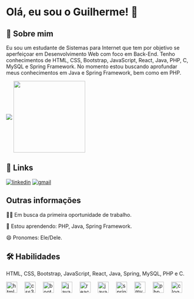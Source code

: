 
# Olá, eu sou o Guilherme! 👋


## 🚀 Sobre mim
Eu sou um estudante de Sistemas para Internet que tem por objetivo se aperfeiçoar em Desenvolvimento Web com foco em Back-End. Tenho conhecimentos de HTML, CSS, Bootstrap, JavaScript, React, Java, PHP,  C, MySQL e Spring Framework. No momento estou buscando aprofundar meus conhecimentos em Java e Spring Framework, bem como em PHP.

<div>
  <img align="center" src="https://github-readme-stats.vercel.app/api?username=ItsGui8&show_icons=true&theme=radical" />
  <img align="center" src="https://github-readme-stats.vercel.app/api/top-langs/?username=ItsGui8&layout=compact&theme=radical" height=195px />
</div>

## 🔗 Links
[![linkedin](https://img.shields.io/badge/linkedin-0A66C2?style=for-the-badge&logo=linkedin&logoColor=white)](https://br.linkedin.com/in/guilherme-alves-rabelo-86a139291)
[![gmail](https://img.shields.io/badge/Gmail-D14836?style=for-the-badge&logo=gmail&logoColor=white)](gui.gon.sam@gmail.com)

## Outras informações
👩‍💻 Em busca da primeira oportunidade de trabalho.

🧠 Estou aprendendo: PHP, Java, Spring Framework.

😄 Pronomes: Ele/Dele.

## 🛠 Habilidades
HTML, CSS, Bootstrap, JavaScript, React, Java, Spring, MySQL, PHP e C.

<div align="left">
  <img src="https://cdn.jsdelivr.net/gh/devicons/devicon/icons/html5/html5-original.svg" height="30" alt="html5 logo"  />
  <img width="12" />
  <img src="https://cdn.jsdelivr.net/gh/devicons/devicon/icons/css3/css3-original.svg" height="30" alt="css3 logo"  />
  <img width="12" />
  <img src="https://cdn.jsdelivr.net/gh/devicons/devicon/icons/bootstrap/bootstrap-original.svg" height="30" alt="bootstrap logo"  />
  <img width="12" />
  <img src="https://cdn.jsdelivr.net/gh/devicons/devicon/icons/javascript/javascript-original.svg" height="30" alt="javascript logo"  />
  <img width="12" />
  <img src="https://cdn.jsdelivr.net/gh/devicons/devicon/icons/react/react-original.svg" height="30" alt="react logo"  />
  <img width="12" />
  <img src="https://cdn.jsdelivr.net/gh/devicons/devicon/icons/java/java-original.svg" height="30" alt="java logo"  />
  <img width="12" />  
  <img src="https://cdn.jsdelivr.net/gh/devicons/devicon/icons/spring/spring-original.svg" height="30" alt="spring logo"  />
  <img width="12" />  
  <img src="https://cdn.jsdelivr.net/gh/devicons/devicon/icons/mysql/mysql-original.svg" height="30" alt="mysql logo"  />
  <img width="12" /> 
  <img src="https://cdn.jsdelivr.net/gh/devicons/devicon/icons/php/php-original.svg" height="30" alt="php logo"  />
  <img width="12" />  
  <img src="https://cdn.jsdelivr.net/gh/devicons/devicon/icons/c/c-original.svg" height="30" alt="c logo"  />
  <img width="12" />  
</div>

